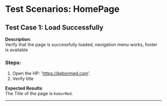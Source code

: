# Test Scenarios: HomePage

## Test Case 1: Load Successfully

**Description**:  
Verify that the page is successfully loaded, navigation menu works, footer is available

### Steps:
1. Open the HP: 'https://kebormed.com'.
2. Verify title

**Expected Results**:  
The Title of the page is `KeborMed`.

---